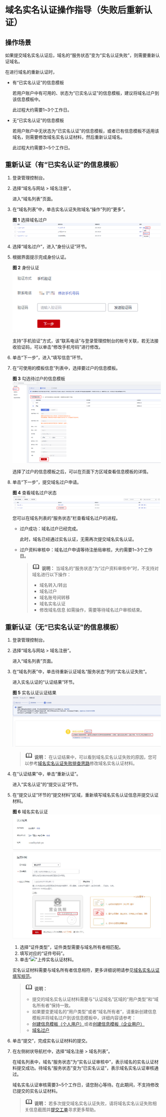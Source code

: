 # 域名实名认证操作指导（失败后重新认证）<a name="domain_ug_320009"></a>

## 操作场景<a name="section11848374439"></a>

如果提交域名实名认证后，域名的“服务状态”变为“实名认证失败”，则需要重新认证域名。

在进行域名的重新认证时，

-   有“已实名认证”的信息模板

    若用户账户中有可用的、状态为“已实名认证”的信息模板，建议将域名过户到该信息模板中。

    此过程大约需要1\~3个工作日。

-   无“已实名认证”的信息模板

    若用户账户中无状态为“已实名认证”的信息模板，或者已有信息模板不适用该域名，则需要修改域名实名认证材料，然后重新认证域名。

    此过程大约需要3\~5个工作日。


## 重新认证（有“已实名认证”的信息模板）<a name="section36418583474"></a>

1.  登录管理控制台。
2.  选择“域名与网站 \> 域名注册”。

    进入“域名列表”页面。

3.  在“域名列表”中，单击实名认证失败域名“操作”列的“更多”。

    **图 1**  选择域名过户<a name="fig1315721716715"></a>  
    ![](figures/选择域名过户.png "选择域名过户")

4.  选择“域名过户”，进入“身份认证”环节。
5.  根据界面提示完成身份认证。

    **图 2**  身份认证<a name="domain_ug_350002_fig488581123517"></a>  
    ![](figures/身份认证.png "身份认证")

    支持“手机验证”方式，该“联系电话”与登录管理控制台的帐号关联，若无法接收验证码，可以单击“修改手机号码”进行修改。

6.  单击“下一步”，进入“填写信息”环节。
7.  在“可使用的模板信息”列表中，选择要过户的信息模板。

    **图 3**  勾选待过户的信息模板<a name="domain_ug_350002_fig101288014298"></a>  
    ![](figures/勾选待过户的信息模板.png "勾选待过户的信息模板")

    选择了过户的信息模板之后，可以在页面下方区域查看信息模板的详情。

8.  单击“下一步”，提交域名过户申请。

    **图 4**  查看域名过户状态<a name="domain_ug_350002_fig192642325458"></a>  
    ![](figures/查看域名过户状态.png "查看域名过户状态")

    您可以在域名列表的“服务状态”栏查看域名过户的进程。

    -   过户成功：域名过户已经完成。

        此时，域名已经通过实名认证，无需再次提交域名实名认证。

    -   过户资料审核中：域名过户申请等待注册局审核，大约需要1\~3个工作日。

        >![](public_sys-resources/icon-note.gif) **说明：** 
        >当域名的“服务状态”为“过户资料审核中”时，不支持对域名进行以下操作：
        >-   域名转入/转出
        >-   域名过户
        >-   域名账号间转移
        >-   域名实名认证
        >-   修改域名信息
        >如需操作，需要等待域名过户审核结束。



## 重新认证（无“已实名认证”的信息模板）<a name="section18774174715559"></a>

1.  登录管理控制台。
2.  选择“域名与网站 \> 域名注册”。

    进入“域名列表”页面。

3.  在“域名列表”中，单击待重新认证域名“服务状态”列的“实名认证失败”。

    进入实名认证的“认证结果”环节。

    **图 5**  实名认证认证结果<a name="fig9623144112711"></a>  
    ![](figures/实名认证认证结果.jpg "实名认证认证结果")

    >![](public_sys-resources/icon-note.gif) **说明：** 
    >在认证结果中，可以看到域名实名认证失败的原因，您可以参考[域名实名认证失败排查思路](https://support.huaweicloud.com/domain_faq/domain_faq_040304.html)修改域名实名认证材料。

4.  在“认证结果”中，单击“重新认证”。

    进入“实名认证”的“提交认证”环节。

5.  在“提交认证”环节的“提交材料”区域，重新填写域名实名认证信息并提交认证材料。

    **图 6**  域名实名认证<a name="fig127391728153817"></a>  
    ![](figures/域名实名认证-4.jpg "域名实名认证-4")

    1.  选择“证件类型”，证件类型需要与域名所有者相匹配。
    2.  填写对应的“证件号码”。
    3.  单击“![](figures/icon-upload.png)”上传实名认证材料。

    实名认证材料需要与域名所有者信息相符，更多详细说明请参见[域名实名认证填写规范](域名实名认证填写规范.md)。

    >![](public_sys-resources/icon-note.gif) **说明：** 
    >-   提交的域名实名认证材料需要与“认证域名”区域的“用户类型”和“域名所有者”保持一致。
    >-   如果要变更域名的“用户类型”或者“域名所有者”，请重新创建信息模板并将域名过户到该信息模板中，详细内容请参考：
    >    -   [创建信息模板（个人用户）](创建信息模板（个人用户）.md)或者[创建信息模板（企业用户）](创建信息模板（企业用户）.md)
    >    -   [域名过户](域名过户.md)

6.  单击“提交”，完成实名认证材料的提交。
7.  在左侧树状导航栏中，选择“域名注册 \> 域名列表”。

    在域名列表中，域名“服务状态”为“实名认证审核中”，表示域名的实名认证材料提交成功。待域名“服务状态”变为“已实名认证”，表示域名实名认证审核通过。

    域名实名认证审核需要3\~5个工作日，请您耐心等待。在此期间，不支持修改已提交的实名认证材料。

    >![](public_sys-resources/icon-note.gif) **说明：** 
    >若多次提交域名实名认证失败，请将域名实名认证失败相关信息截图并[提交工单](https://support.huaweicloud.com/usermanual-ticket/zh-cn_topic_0127038618.html)寻求更多帮助。


